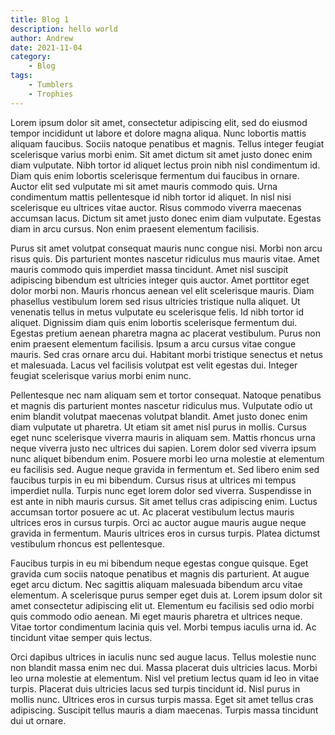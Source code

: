 ```yaml
---
title: Blog 1
description: hello world
author: Andrew
date: 2021-11-04
category:
    - Blog
tags:
    - Tumblers
    - Trophies
---
```


Lorem ipsum dolor sit amet, consectetur adipiscing elit, sed do eiusmod tempor incididunt ut labore et dolore magna aliqua. Nunc lobortis mattis aliquam faucibus. Sociis natoque penatibus et magnis. Tellus integer feugiat scelerisque varius morbi enim. Sit amet dictum sit amet justo donec enim diam vulputate. Nibh tortor id aliquet lectus proin nibh nisl condimentum id. Diam quis enim lobortis scelerisque fermentum dui faucibus in ornare. Auctor elit sed vulputate mi sit amet mauris commodo quis. Urna condimentum mattis pellentesque id nibh tortor id aliquet. In nisl nisi scelerisque eu ultrices vitae auctor. Risus commodo viverra maecenas accumsan lacus. Dictum sit amet justo donec enim diam vulputate. Egestas diam in arcu cursus. Non enim praesent elementum facilisis.

Purus sit amet volutpat consequat mauris nunc congue nisi. Morbi non arcu risus quis. Dis parturient montes nascetur ridiculus mus mauris vitae. Amet mauris commodo quis imperdiet massa tincidunt. Amet nisl suscipit adipiscing bibendum est ultricies integer quis auctor. Amet porttitor eget dolor morbi non. Mauris rhoncus aenean vel elit scelerisque mauris. Diam phasellus vestibulum lorem sed risus ultricies tristique nulla aliquet. Ut venenatis tellus in metus vulputate eu scelerisque felis. Id nibh tortor id aliquet. Dignissim diam quis enim lobortis scelerisque fermentum dui. Egestas pretium aenean pharetra magna ac placerat vestibulum. Purus non enim praesent elementum facilisis. Ipsum a arcu cursus vitae congue mauris. Sed cras ornare arcu dui. Habitant morbi tristique senectus et netus et malesuada. Lacus vel facilisis volutpat est velit egestas dui. Integer feugiat scelerisque varius morbi enim nunc.

Pellentesque nec nam aliquam sem et tortor consequat. Natoque penatibus et magnis dis parturient montes nascetur ridiculus mus. Vulputate odio ut enim blandit volutpat maecenas volutpat blandit. Amet justo donec enim diam vulputate ut pharetra. Ut etiam sit amet nisl purus in mollis. Cursus eget nunc scelerisque viverra mauris in aliquam sem. Mattis rhoncus urna neque viverra justo nec ultrices dui sapien. Lorem dolor sed viverra ipsum nunc aliquet bibendum enim. Posuere morbi leo urna molestie at elementum eu facilisis sed. Augue neque gravida in fermentum et. Sed libero enim sed faucibus turpis in eu mi bibendum. Cursus risus at ultrices mi tempus imperdiet nulla. Turpis nunc eget lorem dolor sed viverra. Suspendisse in est ante in nibh mauris cursus. Sit amet tellus cras adipiscing enim. Luctus accumsan tortor posuere ac ut. Ac placerat vestibulum lectus mauris ultrices eros in cursus turpis. Orci ac auctor augue mauris augue neque gravida in fermentum. Mauris ultrices eros in cursus turpis. Platea dictumst vestibulum rhoncus est pellentesque.

Faucibus turpis in eu mi bibendum neque egestas congue quisque. Eget gravida cum sociis natoque penatibus et magnis dis parturient. At augue eget arcu dictum. Nec sagittis aliquam malesuada bibendum arcu vitae elementum. A scelerisque purus semper eget duis at. Lorem ipsum dolor sit amet consectetur adipiscing elit ut. Elementum eu facilisis sed odio morbi quis commodo odio aenean. Mi eget mauris pharetra et ultrices neque. Vitae tortor condimentum lacinia quis vel. Morbi tempus iaculis urna id. Ac tincidunt vitae semper quis lectus.

Orci dapibus ultrices in iaculis nunc sed augue lacus. Tellus molestie nunc non blandit massa enim nec dui. Massa placerat duis ultricies lacus. Morbi leo urna molestie at elementum. Nisl vel pretium lectus quam id leo in vitae turpis. Placerat duis ultricies lacus sed turpis tincidunt id. Nisl purus in mollis nunc. Ultrices eros in cursus turpis massa. Eget sit amet tellus cras adipiscing. Suscipit tellus mauris a diam maecenas. Turpis massa tincidunt dui ut ornare.